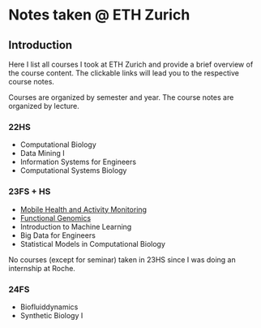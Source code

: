 # Notes taken @ ETH Zurich

## Introduction

Here I list all courses I took at ETH Zurich and provide a brief overview of the course content. The clickable links will lead you to the respective course notes.

Courses are organized by semester and year. The course notes are organized by lecture.

### 22HS

- Computational Biology
- Data Mining I
- Information Systems for Engineers
- Computational Systems Biology

### 23FS + HS

- [Mobile Health and Activity Monitoring](./23fs/mham/mobile_health_and_activity_monitoring.md)
- [Functional Genomics](./23fs/fg/functional_genomics.md)
- Introduction to Machine Learning
- Big Data for Engineers
- Statistical Models in Computational Biology

No courses (except for seminar) taken in 23HS since I was doing an internship at Roche.

### 24FS

- Biofluiddynamics
- Synthetic Biology I
